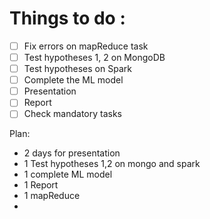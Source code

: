 # Things to do :

- [ ] Fix errors on mapReduce task
- [ ] Test hypotheses 1, 2 on MongoDB
- [ ] Test hypotheses on Spark
- [ ] Complete the ML model
- [ ] Presentation
- [ ] Report
- [ ] Check mandatory tasks

Plan:

- 2 days for presentation
- 1 Test hypotheses 1,2 on mongo and spark
- 1 complete ML model
- 1 Report
- 1 mapReduce
-

